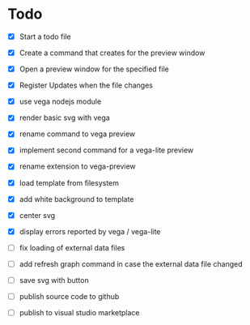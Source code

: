 # Todo

- [x] Start a todo file
- [x] Create a command that creates for the preview window
- [x] Open a preview window for the specified file
- [x] Register Updates when the file changes
- [x] use vega nodejs module
- [x] render basic svg with vega
- [x] rename command to vega preview
- [x] implement second command for a vega-lite preview
- [x] rename extension to vega-preview
- [x] load template from filesystem
- [x] add white background to template
- [x] center svg
- [x] display errors reported by vega / vega-lite

- [ ] fix loading of external data files
- [ ] add refresh graph command in case the external data file changed
- [ ] save svg with button

- [ ] publish source code to github
- [ ] publish to visual studio marketplace
